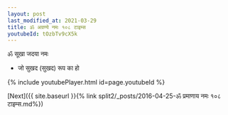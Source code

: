 ```yaml
---
layout: post
last_modified_at: 2021-03-29
title: ॐ अग्रण्ये नमः १०८ टाइम्स
youtubeId: tOzbTv9cX5k
---
```

 
 
 ॐ सूखा जदया नमः  
 
 -  जो सुखद (सुखद) रूप का हो 
 
  
 
  
 
 
 
 
 
 


{% include youtubePlayer.html id=page.youtubeId %}
 
[Next]({{ site.baseurl }}{% link  split2/_posts/2016-04-25-ॐ प्रमाणाय नमः १०८ टाइम्स.md%})
 
